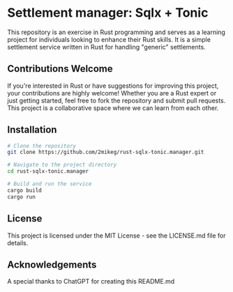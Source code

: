 # Settlement manager: Sqlx + Tonic

This repository is an exercise in Rust programming and serves as a learning project for individuals looking to enhance their Rust skills. It is a simple settlement service written in Rust for handling "generic" settlements.

## Contributions Welcome

If you're interested in Rust or have suggestions for improving this project, your contributions are highly welcome! Whether you are a Rust expert or just getting started, feel free to fork the repository and submit pull requests. This project is a collaborative space where we can learn from each other.

## Installation

```bash
# Clone the repository
git clone https://github.com/2mikeg/rust-sqlx-tonic.manager.git

# Navigate to the project directory
cd rust-sqlx-tonic.manager

# Build and run the service
cargo build
cargo run
```

## License
This project is licensed under the MIT License - see the LICENSE.md file for details.

## Acknowledgements
A special thanks to ChatGPT for creating this README.md
